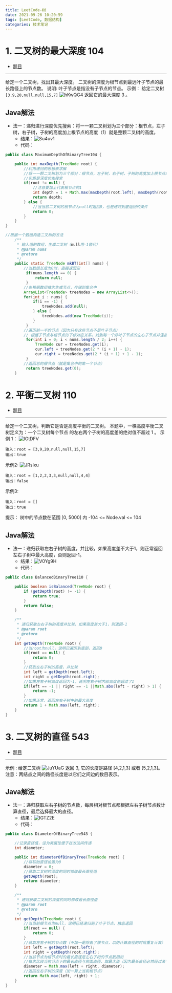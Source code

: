 ```yaml
---
title: LeetCode-树
date: 2021-09-26 10:20:59
tags: [LeetCode, 数据结构]
categories: 技术笔记
---
```


# 1. 二叉树的最大深度 104

* [题目](https://leetcode-cn.com/problems/maximum-depth-of-binary-tree/)
---
给定一个二叉树，找出其最大深度。
二叉树的深度为根节点到最远叶子节点的最长路径上的节点数。
说明: 叶子节点是指没有子节点的节点。
示例：
给定二叉树 `[3,9,20,null,null,15,7]`
![hKwQG4](https://gitee.com/zhangjie0524/picgo/raw/master/uPic/hKwQG4.png)
返回它的最大深度 3 。

## Java解法

* 法一：递归进行深度优先搜索：将一一颗二叉树划为三个部分：根节点，左子树，右子树，子树的高度加上根节点的高度（1）就是整颗二叉树的高度。
  * 结果：![Su4uv1](https://gitee.com/zhangjie0524/picgo/raw/master/uPic/Su4uv1.png)
  * 代码：
```java
public class MaximumDepthOfBinaryTree104 {

    public int maxDepth(TreeNode root) {
        //利用递归的思想来求解
        //将一一颗二叉树划为三个部分：根节点，左子树，右子树，子树的高度加上根节点的高度（1）就是整颗二叉树的高度
        //实质是深度优先搜索
        if(root != null) {
            //注意要加上代表根节点的1
            int depth = 1 + Math.max(maxDepth(root.left), maxDepth(root.right));
            return depth;
        } else {
            //当当前二叉树的根节点为null时返回0，也是递归到底返回的条件
            return 0;
        }
    }
}

//根据一个数组构造二叉树的方法
    /**
     * 输入值的数组，生成二叉树（null用-1替代）
     * @param nums
     * @return
     */
    public static TreeNode mkBT(int[] nums) {
        //当数组长度为0时，直接返回空
         if(nums.length == 0) {
             return null;
         }
        //先根据数组依次生成节点，存储到集合中
        ArrayList<TreeNode> treeNodes = new ArrayList<>();
        for(int i : nums) {
            if(i == -1) {
                treeNodes.add(null);
            } else {
                treeNodes.add(new TreeNode(i));
            }
         }
        //遍历前一半的节点（因为只有这些节点不是叶子节点）
        // 根据子节点与根节点的下标对应关系，找到每一个非叶子节点的左右子节点并连接
         for(int i = 0; i < nums.length / 2; i++) {
             TreeNode cur = treeNodes.get(i);
             cur.left = treeNodes.get(2 * (i + 1) - 1);
             cur.right = treeNodes.get(2 * (i + 1) + 1 - 1);
         }
        //返回总的根节点（就是集合中的第一个节点）
         return treeNodes.get(0);
    }
```

# 2. 平衡二叉树 110

* [题目](https://leetcode-cn.com/problems/balanced-binary-tree/)
---
给定一个二叉树，判断它是否是高度平衡的二叉树。
本题中，一棵高度平衡二叉树定义为：一个二叉树每个节点 的左右两个子树的高度差的绝对值不超过 1 。
示例 1：
![IGtDFV](https://gitee.com/zhangjie0524/picgo/raw/master/uPic/IGtDFV.jpg)
```
输入：root = [3,9,20,null,null,15,7]
输出：true
```
示例2:
![JRslxu](https://gitee.com/zhangjie0524/picgo/raw/master/uPic/JRslxu.jpg)
```
输入：root = [1,2,2,3,3,null,null,4,4]
输出：false
```
示例3:
```
输入：root = []
输出：true
```
提示：
 树中的节点数在范围 [0, 5000] 内
 -104 <= Node.val <= 104

## Java解法

* 法一：递归获取左右子树的高度，并比较，如果高度差不大于1，则正常返回左右子树中最大高度，否则返回-1。
  * 结果：![V0Yg9H](https://gitee.com/zhangjie0524/picgo/raw/master/uPic/V0Yg9H.png)
  * 代码：
```java
public class BalancedBinaryTree110 {

    public boolean isBalanced(TreeNode root) {
        if (getDepth(root) != -1) {
            return true;
        }
        return false;
    }

    /**
     * 递归获取左右子树的高度并比较，如果高度差大于1，则返回-1
     * @param root
     * @return
     */
    int getDepth(TreeNode root) {
        //当root为null，说明已遍历到底部，返回0
        if(root == null) {
            return 0;
        }
        //获取左右子树的高度，并比较
        int left = getDepth(root.left);
        int right = getDepth(root.right);
        //如果左右子树高度返回为-1，说明左右子树内部高度差超过了1
        if(left == -1 || right == -1 ||Math.abs(left - right) > 1) {
            return -1;
        }
        //如果正常，返回左右子树中的最大高度
        return 1 + Math.max(left, right);
    }
}
```

# 3. 二叉树的直径 543

* [题目](https://leetcode-cn.com/problems/diameter-of-binary-tree/)
---
示例 :
给定二叉树
![JuYUaG](https://gitee.com/zhangjie0524/picgo/raw/master/uPic/JuYUaG.png)
返回 3, 它的长度是路径 [4,2,1,3] 或者 [5,2,1,3]。
注意：两结点之间的路径长度是以它们之间边的数目表示。

## Java解法

* 法一：递归获取左右子树的节点数，每层相对根节点都根据左右子树节点数计算直径，最后选择最大的直径。
  * 结果：![lGTZ2E](https://gitee.com/zhangjie0524/picgo/raw/master/uPic/lGTZ2E.png)
  * 代码：
```java
public class DiameterOfBinaryTree543 {

    //记录直径值，设为类属性便于在方法间传递
    int diameter;

    public int diameterOfBinaryTree(TreeNode root) {
        //将初始直径设置为0
        diameter = 0;
        //获取二叉树的深度的同时修改最长直径值
        getDepth(root);
        return diameter;
    }

    /**
     * 递归获取二叉树的深度的同时修改最长直径值
     * @param root
     * @return
     */
    int getDepth(TreeNode root) {
        //当当前根节点为null，说明已经递归到了叶子节点，触底返回
        if(root == null) {
            return 0;
        }
        //获取左右子树的节点数（不加一是除去了根节点，以防计算直径的时候重复计算）
        int left = getDepth(root.left);
        int right = getDepth(root.right);
        //当前节点为根节点时的最长直径是左右子树的节点数相加
        //每次比较当前节点下的最长直径与前面直径，取最大值（因为最长直径必然经过某个相对根节点）
        diameter = Math.max(left + right, diameter);
        //返回左右子树的深度（加一算上当前根节点）
        return Math.max(left, right) + 1;
    }
}
```
